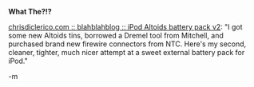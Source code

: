 <strong>What The?!?</strong>

<a href="http://www.chrisdiclerico.com/mt/archives/001572.php">chrisdiclerico.com :: blahblahblog :: iPod Altoids battery pack v2</a>: "I got some new Altoids tins, borrowed a Dremel tool from Mitchell, and purchased brand new firewire connectors from NTC. Here's my second, cleaner, tighter, much nicer attempt at a sweet external battery pack for iPod."

-m